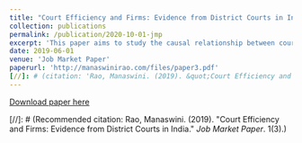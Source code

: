 ```yaml
---
title: "Court Efficiency and Firms: Evidence from District Courts in India"
collection: publications
permalink: /publication/2020-10-01-jmp
excerpt: 'This paper aims to study the causal relationship between court efficiency and firm level outcomes using newly available micro-data from district courts in India. We model court efficiency along a number of dimensions, including annual speed of resolution, trial duration, and plausible quality metrics including revisions and appeals. Next, we merge these measures with firm level outcomes including annual financials and production. To address the concerns of credible identification, we exploit plausible exogenous variations along two margins. First, we make use of deterministic rules that define the jurisdiction of a case and use this to study the causal effects of court efficiency on the outcomes of firms that are already litigating. Along the second margin, we exploit variation in judge occupancy - one of the main inputs into the court production function - arising out of a system of rotating transfers of judges across courts within a state, to study the effects on all firms that take into account the institutional quality in their decision making.'
date: 2019-06-01
venue: 'Job Market Paper'
paperurl: 'http://manaswinirao.com/files/paper3.pdf'
[//]: # (citation: 'Rao, Manaswini. (2019). &quot;Court Efficiency and Firms: Evidence from District Courts in India.&quot; <i>Job Market Paper</i>. 1(3).')
---
```


[Download paper here](http://manaswinirao.com/files/jmp.pdf)

[//]: # (Recommended citation: Rao, Manaswini. (2019). "Court Efficiency and Firms: Evidence from District Courts in India." <i>Job Market Paper</i>. 1(3).)